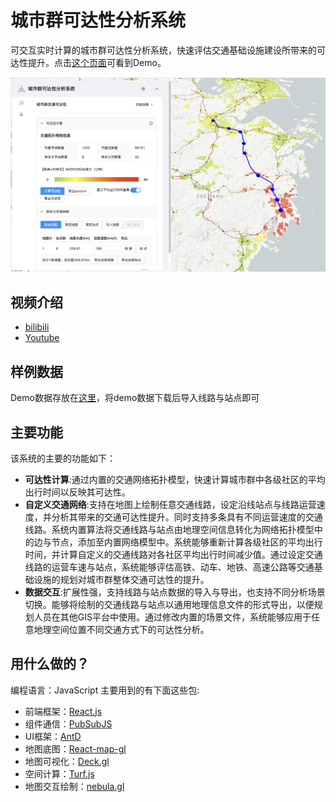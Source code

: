 # 城市群可达性分析系统

可交互实时计算的城市群可达性分析系统，快速评估交通基础设施建设所带来的可达性提升。点击[这个页面](https://ni1o1.github.io/UrbanAgglomerationAccessbility/build/)可看到Demo。

![1645149762774.png](image/README/1645149762774.png)

## 视频介绍

- [bilibili](https://www.bilibili.com/video/BV19L411K7qr/)
- [Youtube](https://www.youtube.com/watch?v=XNQuhpW0xCg)

## 样例数据

Demo数据存放在[这里](https://github.com/ni1o1/UrbanAgglomerationAccessbility/tree/main/demodata)，将demo数据下载后导入线路与站点即可

## 主要功能

该系统的主要的功能如下：

- **可达性计算**:通过内置的交通网络拓扑模型，快速计算城市群中各级社区的平均出行时间以反映其可达性。
- **自定义交通网络**:支持在地图上绘制任意交通线路，设定沿线站点与线路运营速度，并分析其带来的交通可达性提升。同时支持多条具有不同运营速度的交通线路。系统内置算法将交通线路与站点由地理空间信息转化为网络拓扑模型中的边与节点，添加至内置网络模型中。系统能够重新计算各级社区的平均出行时间，并计算自定义的交通线路对各社区平均出行时间减少值。通过设定交通线路的运营车速与站点，系统能够评估高铁、动车、地铁、高速公路等交通基础设施的规划对城市群整体交通可达性的提升。
- **数据交互**:扩展性强，支持线路与站点数据的导入与导出，也支持不同分析场景切换。能够将绘制的交通线路与站点以通用地理信息文件的形式导出，以便规划人员在其他GIS平台中使用。通过修改内置的场景文件，系统能够应用于任意地理空间位置不同交通方式下的可达性分析。

## 用什么做的？

编程语言：JavaScript
主要用到的有下面这些包:

- 前端框架：[React.js](http://reactjs.org)
- 组件通信：[PubSubJS](https://github.com/mroderick/PubSubJS)
- UI框架：[AntD](https://ant.design/)
- 地图底图：[React-map-gl](http://visgl.github.io/react-map-gl/docs)
- 地图可视化：[Deck.gl](http://deck.gl)
- 空间计算：[Turf.js](http://turfjs.org/)
- 地图交互绘制：[nebula.gl](https://nebula.gl/)
